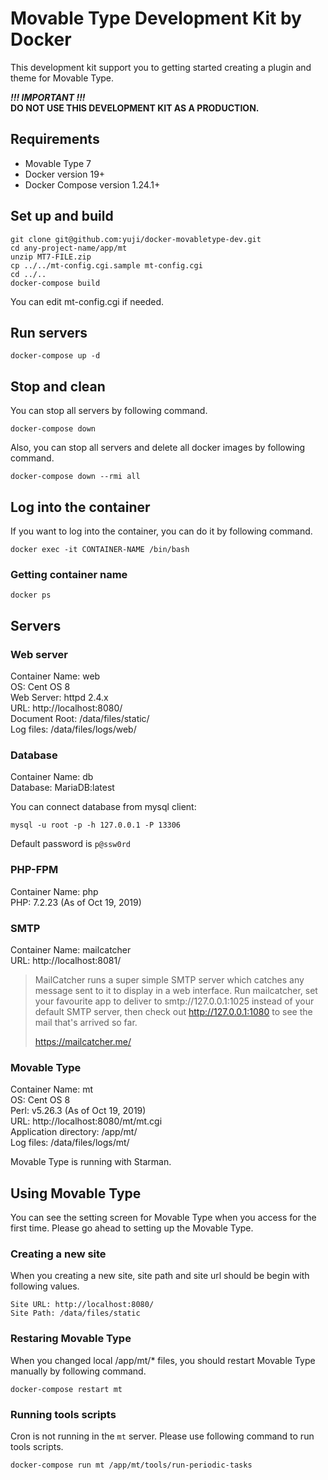 # Movable Type Development Kit by Docker
This development kit support you to getting started creating a plugin and theme for  Movable Type.

***!!! IMPORTANT !!!***  
**DO NOT USE THIS DEVELOPMENT KIT AS A PRODUCTION.**


## Requirements
* Movable Type 7
* Docker version 19+
* Docker Compose version 1.24.1+

## Set up and build

```
git clone git@github.com:yuji/docker-movabletype-dev.git
cd any-project-name/app/mt
unzip MT7-FILE.zip
cp ../../mt-config.cgi.sample mt-config.cgi
cd ../..
docker-compose build
```

You can edit mt-config.cgi if needed.

## Run servers
```
docker-compose up -d
```

## Stop and clean
You can stop all servers by following command.

```
docker-compose down
```

Also, you can stop all servers and delete all docker images by following command.

```
docker-compose down --rmi all
```

## Log into the container
If you want to log into the container, you can do it by following command.

```
docker exec -it CONTAINER-NAME /bin/bash
```

### Getting container name

```
docker ps
```

## Servers

### Web server
Container Name: web  
OS: Cent OS 8  
Web Server: httpd 2.4.x  
URL: http://localhost:8080/  
Document Root: /data/files/static/  
Log files: /data/files/logs/web/

### Database
Container Name: db    
Database: MariaDB:latest

You can connect database from mysql client:

```
mysql -u root -p -h 127.0.0.1 -P 13306
```

Default password is `p@ssw0rd`

### PHP-FPM
Container Name: php  
PHP: 7.2.23 (As of Oct 19, 2019)

### SMTP
Container Name: mailcatcher  
URL: http://localhost:8081/

> MailCatcher runs a super simple SMTP server which catches any message sent to it to display in a web interface. Run mailcatcher, set your favourite app to deliver to smtp://127.0.0.1:1025 instead of your default SMTP server, then check out http://127.0.0.1:1080 to see the mail that's arrived so far.
>
> https://mailcatcher.me/

### Movable Type
Container Name: mt  
OS: Cent OS 8  
Perl: v5.26.3 (As of Oct 19, 2019)  
URL: http://localhost:8080/mt/mt.cgi  
Application directory: /app/mt/  
Log files: /data/files/logs/mt/

Movable Type is running with Starman.

## Using Movable Type
You can see the setting screen for Movable Type when you access for the first time. Please go ahead to setting up the Movable Type.

### Creating a new site
When you creating a new site, site path and site url should be begin with following values.

```
Site URL: http://localhost:8080/
Site Path: /data/files/static
```

### Restaring Movable Type
When you changed local /app/mt/* files, you should restart Movable Type manually by following command.

```
docker-compose restart mt
```

### Running tools scripts
Cron is not running in the `mt` server. Please use following command to run tools scripts.

```
docker-compose run mt /app/mt/tools/run-periodic-tasks
```

